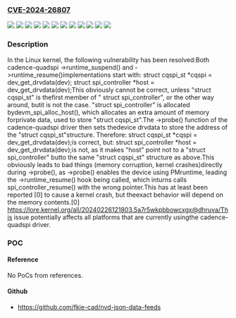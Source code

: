 ### [CVE-2024-26807](https://cve.mitre.org/cgi-bin/cvename.cgi?name=CVE-2024-26807)
![](https://img.shields.io/static/v1?label=Product&message=Linux&color=blue)
![](https://img.shields.io/static/v1?label=Version&message=&color=brightgreen)
![](https://img.shields.io/static/v1?label=Version&message=1368dbc0a432acf9fc0dcb23bfe52d32ca4c09ab%20&color=brightgreen)
![](https://img.shields.io/static/v1?label=Version&message=18cb554e9da81bc4eca653c17a0d65e8b5835c09%20&color=brightgreen)
![](https://img.shields.io/static/v1?label=Version&message=2087e85bb66ee3652dafe732bb9b9b896229eafc%20&color=brightgreen)
![](https://img.shields.io/static/v1?label=Version&message=6.4%20&color=brightgreen)
![](https://img.shields.io/static/v1?label=Version&message=6716203844bc8489af5e5564f0fa31e0c094a7ff%20&color=brightgreen)
![](https://img.shields.io/static/v1?label=Version&message=79acf7fb856eade9c3d0cf00fd34a04bf5c43a1c%20&color=brightgreen)
![](https://img.shields.io/static/v1?label=Version&message=b24f1ecc8fe2ceefc14af02edb1744c246d87bf7%20&color=brightgreen)
![](https://img.shields.io/static/v1?label=Version&message=d453f25faf681799d636fe9d6899ad91c45aa11e%20&color=brightgreen)
![](https://img.shields.io/static/v1?label=Version&message=e3f9fc9a4f1499cc9e1bad4482d377494e367b3d%20&color=brightgreen)
![](https://img.shields.io/static/v1?label=Vulnerability&message=n%2Fa&color=blue)

### Description

In the Linux kernel, the following vulnerability has been resolved:Both cadence-quadspi ->runtime_suspend() and ->runtime_resume()implementations start with:	struct cqspi_st *cqspi = dev_get_drvdata(dev);	struct spi_controller *host = dev_get_drvdata(dev);This obviously cannot be correct, unless "struct cqspi_st" is thefirst member of " struct spi_controller", or the other way around, butit is not the case. "struct spi_controller" is allocated bydevm_spi_alloc_host(), which allocates an extra amount of memory forprivate data, used to store "struct cqspi_st".The ->probe() function of the cadence-quadspi driver then sets thedevice drvdata to store the address of the "struct cqspi_st"structure. Therefore:	struct cqspi_st *cqspi = dev_get_drvdata(dev);is correct, but:	struct spi_controller *host = dev_get_drvdata(dev);is not, as it makes "host" point not to a "struct spi_controller" butto the same "struct cqspi_st" structure as above.This obviously leads to bad things (memory corruption, kernel crashes)directly during ->probe(), as ->probe() enables the device using PMruntime, leading the ->runtime_resume() hook being called, which inturns calls spi_controller_resume() with the wrong pointer.This has at least been reported [0] to cause a kernel crash, but theexact behavior will depend on the memory contents.[0] https://lore.kernel.org/all/20240226121803.5a7r5wkpbbowcxgx@dhruva/This issue potentially affects all platforms that are currently usingthe cadence-quadspi driver.

### POC

#### Reference
No PoCs from references.

#### Github
- https://github.com/fkie-cad/nvd-json-data-feeds

